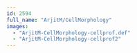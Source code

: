 ```yaml
---
id: 2594
full_name: "ArjitM/CellMorphology"
images: 
  - "ArjitM-CellMorphology-cellprof.def"
  - "ArjitM-CellMorphology-cellprof2"
---
```

